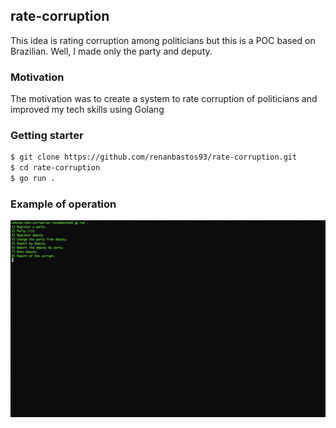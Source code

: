 ## rate-corruption
This idea is rating corruption among politicians but this is a POC based on Brazilian. Well, I  made only the party and deputy.

### Motivation
The motivation was to create a system to rate corruption of politicians and improved my tech skills using Golang

### Getting starter
```bash
$ git clone https://github.com/renanbastos93/rate-corruption.git
$ cd rate-corruption
$ go run . 
```

### Example of operation
<img src="./doc/gif-rate-corruption.gif">
